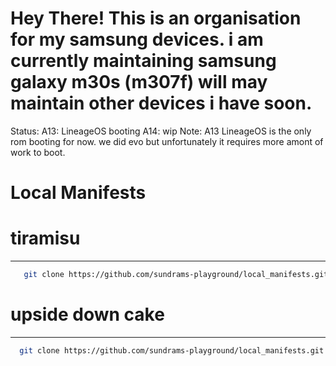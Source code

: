 Hey There!
This is an organisation for my samsung devices. i am currently maintaining samsung galaxy m30s (m307f) will may maintain other devices i have soon.
===========

Status:
A13: LineageOS booting
A14: wip
Note: A13 LineageOS is the only rom booting for now. we did evo but unfortunately it requires more amont of work to boot.

Local Manifests
===========
# tiramisu #
----------------
```bash
   git clone https://github.com/sundrams-playground/local_manifests.git -b tiramisu .repo/local_manifests
```
  
# upside down cake # 
----------------
```bash
  git clone https://github.com/sundrams-playground/local_manifests.git -b udc .repo/local_manifests
```
